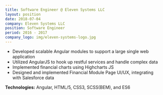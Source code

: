 ```yaml
---
title: Software Engineer @ Eleven Systems LLC
layout: position
date: 2018-07-04
company: Eleven Systems LLC
position: Software Engineer
period: 2016 - 2017
company_logo: img/eleven-systems-logo.jpg
---
```


- Developed scalable Angular modules to support a large single web application
- Utilized AngularJS to hook up restful services and handle complex data
- Implemented financial charts using Highcharts JS
- Designed and implemented Financial Module Page UI/UX, integrating with Salesforce data

**Technologies:** Angular, HTML/5, CSS3, SCSS(BEM), and ES6

